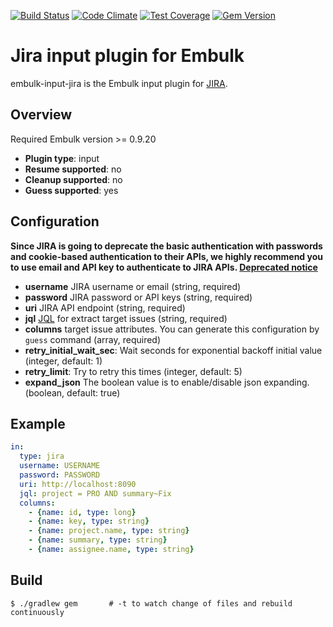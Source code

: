[![Build Status](https://travis-ci.org/treasure-data/embulk-input-jira.svg)](https://travis-ci.org/treasure-data/embulk-input-jira)
[![Code Climate](https://codeclimate.com/github/treasure-data/embulk-input-jira/badges/gpa.svg)](https://codeclimate.com/github/treasure-data/embulk-input-jira)
[![Test Coverage](https://codeclimate.com/github/treasure-data/embulk-input-jira/badges/coverage.svg)](https://codeclimate.com/github/treasure-data/embulk-input-jira/coverage)
[![Gem Version](https://badge.fury.io/rb/embulk-input-jira.svg)](https://badge.fury.io/rb/embulk-input-jira)

# Jira input plugin for Embulk

embulk-input-jira is the Embulk input plugin for [JIRA](https://www.atlassian.com/software/jira).

## Overview

Required Embulk version >= 0.9.20

* **Plugin type**: input
* **Resume supported**: no
* **Cleanup supported**: no
* **Guess supported**: yes

## Configuration
**Since JIRA is going to deprecate the basic authentication with passwords and cookie-based authentication to their APIs, we highly recommend you to use email and API key to authenticate to JIRA APIs. [Deprecated notice](https://developer.atlassian.com/cloud/jira/platform/deprecation-notice-basic-auth-and-cookie-based-auth/)**

- **username** JIRA username or email (string, required)
- **password** JIRA password or API keys (string, required)
- **uri** JIRA API endpoint (string, required)
- **jql** [JQL](https://confluence.atlassian.com/display/JIRA/Advanced+Searching) for extract target issues (string, required)
- **columns** target issue attributes. You can generate this configuration by `guess` command (array, required)
- **retry_initial_wait_sec**: Wait seconds for exponential backoff initial value (integer, default: 1)
- **retry_limit**: Try to retry this times (integer, default: 5)
- **expand_json** The boolean value is to enable/disable json expanding. (boolean, default: true)

## Example

```yaml
in:
  type: jira
  username: USERNAME
  password: PASSWORD
  uri: http://localhost:8090
  jql: project = PRO AND summary~Fix
  columns:
    - {name: id, type: long}
    - {name: key, type: string}
    - {name: project.name, type: string}
    - {name: summary, type: string}
    - {name: assignee.name, type: string}
```

## Build

```
$ ./gradlew gem       # -t to watch change of files and rebuild continuously
```